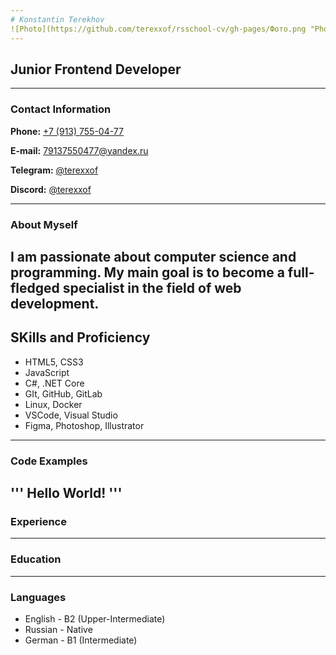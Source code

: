 ```yaml
---
# Konstantin Terekhov
![Photo](https://github.com/terexxof/rsschool-cv/gh-pages/Фото.png "Photo")
---
```

## Junior Frontend Developer
---
### Contact Information

**Phone:** [+7 (913) 755-04-77](tel:+79137550477 "Phone")

**E-mail:** [79137550477@yandex.ru](mailto:79137550477@yandex.ru "E-mail")

**Telegram:** [@terexxof](t.me/terexxof "Telegram")

**Discord:** [@terexxof](discordapp.com/users/terexxof "Discord")

---
### About Myself

I am passionate about computer science and programming. My main goal is to become a full-fledged specialist in the field of web development.
---
## SKills and Proficiency

* HTML5, CSS3
* JavaScript
* C#, .NET Core
* GIt, GitHub, GitLab
* Linux, Docker
* VSCode, Visual Studio
* Figma, Photoshop, Illustrator
---
### Code Examples

'''
Hello World!
'''
---
### Experience
---
### Education
---
### Languages
* English - B2 (Upper-Intermediate)
* Russian - Native
* German - B1 (Intermediate)
